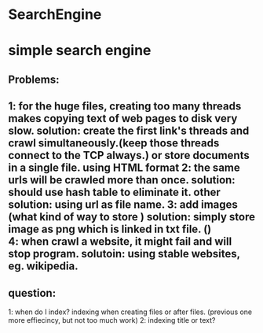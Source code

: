 # SearchEngine
simple search engine
===
Problems:
---
1: for the huge files, creating too many threads makes copying text of web pages to disk very slow.
solution: create the first link's threads and crawl simultaneously.(keep those threads connect to the TCP always.)
or   store documents in a single file. using HTML format <DOC> </DOC>
2: the same urls will be crawled more than once.
   solution: should use hash table to eliminate it.
	 other solution: using url as file name.
3: add images (what kind of way to store )
   solution: simply store image as png which is linked in txt file. ()  
4:  when crawl a website, it might fail and will stop program.
   solutoin: using stable websites, eg. wikipedia.
---

question:
---
1:  when do I index? indexing when creating files or after files. (previous one more effiecincy, but not too much work)
2:  indexing title or text?



